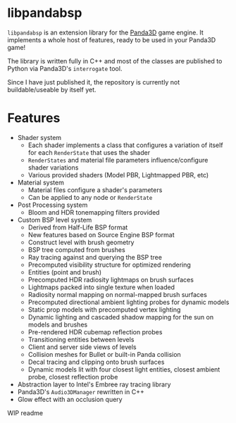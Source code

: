 # libpandabsp
`libpandabsp` is an extension library for the [Panda3D](https://www.github.com/panda3d/panda3d "Panda3D GitHub Page") game engine. It implements a whole host of features, ready to be used in your Panda3D game!

The library is written fully in C++ and most of the classes are published to Python via Panda3D's `interrogate` tool.

Since I have just published it, the repository is currently not buildable/useable by itself yet.

# Features

* Shader system
  * Each shader implements a class that configures a variation of itself for each `RenderState` that uses the shader
  * `RenderStates` and material file parameters influence/configure shader variations
  * Various provided shaders (Model PBR, Lightmapped PBR, etc)
* Material system
  * Material files configure a shader's parameters
  * Can be applied to any node or `RenderState`
* Post Processing system
  * Bloom and HDR tonemapping filters provided
* Custom BSP level system
  * Derived from Half-Life BSP format
  * New features based on Source Engine BSP format
  * Construct level with brush geometry
  * BSP tree computed from brushes
  * Ray tracing against and querying the BSP tree
  * Precomputed visibility structure for optimized rendering
  * Entities (point and brush)
  * Precomputed HDR radiosity lightmaps on brush surfaces
  * Lightmaps packed into single texture when loaded
  * Radiosity normal mapping on normal-mapped brush surfaces
  * Precomputed directional ambient lighting probes for dynamic models
  * Static prop models with precomputed vertex lighting
  * Dynamic lighting and cascaded shadow mapping for the sun on models and brushes
  * Pre-rendered HDR cubemap reflection probes
  * Transitioning entities between levels
  * Client and server side views of levels
  * Collision meshes for Bullet or built-in Panda collision
  * Decal tracing and clipping onto brush surfaces
  * Dynamic models lit with four closest light entities, closest ambient probe, closest reflection probe
* Abstraction layer to Intel's Embree ray tracing library
* Panda3D's `Audio3DManager` rewritten in C++
* Glow effect with an occlusion query

WIP readme
